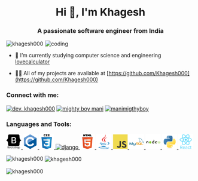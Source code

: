 <h1 align="center">Hi 👋, I'm Khagesh</h1>
<h3 align="center">A passionate software engineer from India</h3>

<img align="right" alt="coding" width="400" src="https://www.learningspiral.co.in/wp-content/uploads/2021/04/advance-scientifictest.png">

<p align="left"> <img src="https://komarev.com/ghpvc/?username=khagesh000&label=Profile%20views&color=0e75b6&style=flat" alt="khagesh000" /> </p>

- 🔭 I’m currently studying computer science and engineering [lovecalculator](Khagesh000/lovecalculator.github.io)

- 👨‍💻 All of my projects are available at [https://github.com/Khagesh000](https://github.com/Khagesh000)

<h3 align="left">Connect with me:</h3>
<p align="left">
<a href="https://dev.to/dev. khagesh000" target="blank"><img align="center" src="https://raw.githubusercontent.com/rahuldkjain/github-profile-readme-generator/master/src/images/icons/Social/devto.svg" alt="dev. khagesh000" height="30" width="40" /></a>
<a href="https://fb.com/mighty boy mani" target="blank"><img align="center" src="https://raw.githubusercontent.com/rahuldkjain/github-profile-readme-generator/master/src/images/icons/Social/facebook.svg" alt="mighty boy mani" height="30" width="40" /></a>
<a href="https://instagram.com/manimigthyboy" target="blank"><img align="center" src="https://raw.githubusercontent.com/rahuldkjain/github-profile-readme-generator/master/src/images/icons/Social/instagram.svg" alt="manimigthyboy" height="30" width="40" /></a>
</p>

<h3 align="left">Languages and Tools:</h3>
<p align="left"> <a href="https://getbootstrap.com" target="_blank" rel="noreferrer"> <img src="https://raw.githubusercontent.com/devicons/devicon/master/icons/bootstrap/bootstrap-plain-wordmark.svg" alt="bootstrap" width="40" height="40"/> </a> <a href="https://www.cprogramming.com/" target="_blank" rel="noreferrer"> <img src="https://raw.githubusercontent.com/devicons/devicon/master/icons/c/c-original.svg" alt="c" width="40" height="40"/> </a> <a href="https://www.w3schools.com/css/" target="_blank" rel="noreferrer"> <img src="https://raw.githubusercontent.com/devicons/devicon/master/icons/css3/css3-original-wordmark.svg" alt="css3" width="40" height="40"/> </a> <a href="https://www.djangoproject.com/" target="_blank" rel="noreferrer"> <img src="https://cdn.worldvectorlogo.com/logos/django.svg" alt="django" width="40" height="40"/> </a> <a href="https://www.w3.org/html/" target="_blank" rel="noreferrer"> <img src="https://raw.githubusercontent.com/devicons/devicon/master/icons/html5/html5-original-wordmark.svg" alt="html5" width="40" height="40"/> </a> <a href="https://www.java.com" target="_blank" rel="noreferrer"> <img src="https://raw.githubusercontent.com/devicons/devicon/master/icons/java/java-original.svg" alt="java" width="40" height="40"/> </a> <a href="https://developer.mozilla.org/en-US/docs/Web/JavaScript" target="_blank" rel="noreferrer"> <img src="https://raw.githubusercontent.com/devicons/devicon/master/icons/javascript/javascript-original.svg" alt="javascript" width="40" height="40"/> </a> <a href="https://www.mysql.com/" target="_blank" rel="noreferrer"> <img src="https://raw.githubusercontent.com/devicons/devicon/master/icons/mysql/mysql-original-wordmark.svg" alt="mysql" width="40" height="40"/> </a> <a href="https://nodejs.org" target="_blank" rel="noreferrer"> <img src="https://raw.githubusercontent.com/devicons/devicon/master/icons/nodejs/nodejs-original-wordmark.svg" alt="nodejs" width="40" height="40"/> </a> <a href="https://www.python.org" target="_blank" rel="noreferrer"> <img src="https://raw.githubusercontent.com/devicons/devicon/master/icons/python/python-original.svg" alt="python" width="40" height="40"/> </a> <a href="https://reactjs.org/" target="_blank" rel="noreferrer"> <img src="https://raw.githubusercontent.com/devicons/devicon/master/icons/react/react-original-wordmark.svg" alt="react" width="40" height="40"/> </a> </p>

<p><img align="left" src="https://github-readme-stats.vercel.app/api/top-langs?username=khagesh000&show_icons=true&locale=en&layout=compact" alt="khagesh000" /></p>

<p>&nbsp;<img align="center" src="https://github-readme-stats.vercel.app/api?username=khagesh000&show_icons=true&locale=en" alt="khagesh000" /></p>

<p><img align="center" src="https://github-readme-streak-stats.herokuapp.com/?user=khagesh000&" alt="khagesh000" /></p>

